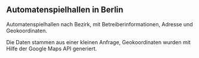 ## Automatenspielhallen in Berlin

Automatenspielhallen nach Bezirk, mit Betreiberinformationen, Adresse und Geokoordinaten.

Die Daten stammen aus einer kleinen Anfrage, Geokoordinaten wurden mit Hilfe der Google Maps API generiert.
